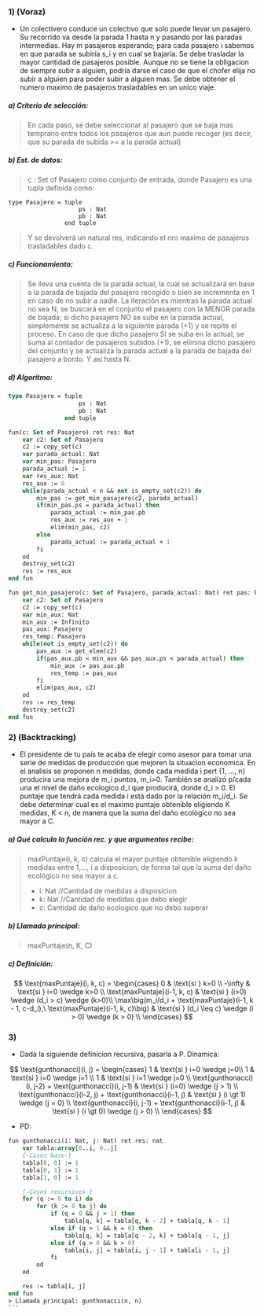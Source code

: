 ### 1) (Voraz)
- Un colectivero conduce un colectivo que solo puede llevar un pasajero. Su recorrido va desde la parada 1 hasta n y pasando por las paradas intermedias. Hay m pasajeros esperando; para cada pasajero i sabemos en que parada se subiría s_i y en cual se bajaría. 
Se debe trasladar la mayor cantidad de pasajeros posible. Aunque no se tiene la obligacion de siempre subir a alguien, podria darse el caso de que el chofer elija no subir a alguien para poder subir a alguien mas.
Se debe obtener el numero maximo de pasajeros trasladables en un unico viaje.

##### a) Criterio de selección:
> En cada paso, se debe seleccionar al pasajero que se baja mas temprano entre todos los pasajeros que aun puede recoger (es decir, que su parada de subida >= a la parada actual)

##### b) Est. de datos:
> c : Set of Pasajero como conjunto de entrada, donde Pasajero es una tupla definida como:
~~~
type Pasajero = tuple 
                    ps : Nat
                    pb : Nat
                end tuple
~~~
> Y se devolverá un natural res, indicando el nro maximo de pasajeros trasladables dado c.

##### c) Funcionamiento:
> Se lleva una cuenta de la parada actual, la cual se actualizará en base a la parada de bajada del pasajero recogido o bien se incrementa en 1 en caso de no subir a nadie. 
La iteración es mientras la parada actual no sea N, se buscará en el conjunto el pasajero con la MENOR parada de bajada; si dicho pasajero NO se sube en la parada actual, simplemente se actualiza a la siguiente parada (+1) y se repite el proceso. En caso de que dicho pasajero SI se suba en la actual, se suma al contador de pasajeros subidos (+1), se elimina dicho pasajero del conjunto y se actualiza la parada actual a la parada de bajada del pasajero a bordo. Y así hasta N.

##### d) Algoritmo:
````pascal 
type Pasajero = tuple 
                    ps : Nat
                    pb : Nat
                end tuple

fun(c: Set of Pasajero) ret res: Nat
    var c2: Set of Pasajero
    c2 := copy_set(c)
    var parada_actual: Nat
    var min_pas: Pasajero
    parada_actual := 1
    var res_aux: Nat
    res_aux := 0
    while(parada_actual < n && not is_empty_set(c2)) do
        min_pas := get_min_pasajero(c2, parada_actual)
        if(min_pas.ps = parada_actual) then
            parada_actual := min_pas.pb
            res_aux := res_aux + 1
            elim(min_pas, c2)
        else 
            parada_actual := parada_actual + 1
        fi
    od
    destroy_set(c2)
    res := res_aux
end fun

fun get_min_pasajero(c: Set of Pasajero, parada_actual: Nat) ret pas: Pasajero
    var c2: Set of Pasajero
    c2 := copy_set(c)
    var min_aux: Nat
    min_aux := Infinito
    pas_aux: Pasajero
    res_temp: Pasajero
    while(not is_empty_set(c2)) do
        pas_aux := get_elem(c2)
        if(pas_aux.pb < min_aux && pas_aux.ps < parada_actual) then
            min_aux := pas_aux.pb
            res_temp := pas_aux
        fi
        elim(pas_aux, c2)
    od
    res := res_temp
    destroy_set(c2)
end fun 

````
### 2) (Backtracking)
- El presidente de tu país te acaba de elegir como asesor para tomar una serie de medidas de producción que mejoren la situacion economica. En el analisis se proponen n medidas, donde cada medida i pert {1, ..., n} producira una mejora de m_i puntos, m_i>0. También se analizó p/cada una el nivel de daño ecologico d_i que producirá, donde d_i > 0. El puntaje que tendrá cada medida i está dado por la relación m_i/d_i.
Se debe determinar cual es el maximo puntaje obtenible eligiendo K medidas, K < n, de manera que la suma del daño ecológico no sea mayor a C.

##### a) Qué calcula la función rec. y que argumentos recibe:
> maxPuntaje(i, k, c) calcula el mayor puntaje obtenible eligiendo k medidas entre 1,..., i a disposicion; de forma tal que la suma del daño ecológico no sea mayor a c.
> - i: Nat //Cantidad de medidas a disposicion
> - k: Nat //Cantidad de medidas que debo elegir
> - c: Cantidad de daño ecologico que no debo superar
##### b) Llamada principal:
>maxPuntaje(n, K, C)

##### c) Definición:
$$
\text{maxPuntaje}(i, k, c) = 
\begin{cases}
  0       & \text{si }   k=0 \\
  -\infty & \text{si }   i=0 \wedge k>0 \\
  \text{maxPuntaje}(i-1, k, c) & \text{si } (i>0) \wedge (d_i > c) \wedge (k>0)\\
  \max\big(m_i/d_i + \text{maxPuntaje}(i-1, k - 1, c-d_i),\ \text{maxPuntaje}(i-1, k, c)\big)
  & \text{si } (d_i \leq c) \wedge (i > 0) \wedge (k > 0) \\
\end{cases}
$$

### 3) 
- Dada la siguiende definicion recursiva, pasarla a P. Dinamica:

$$
\text{gunthonacci}(i, j) = 
\begin{cases}
  1       & \text{si }   i=0 \wedge j=0\\
  1 & \text{si }   i=0 \wedge j=1 \\
  1 & \text{si }   i=1 \wedge j=0 \\
  \text{gunthonacci}(i, j-2) + \text{gunthonacci}(i, j-1) & \text{si } (i=0) \wedge (j > 1) \\
  \text{gunthonacci}(i-2, j) + \text{gunthonacci}(i-1, j)
  & \text{si } (i \gt 1) \wedge (j = 0) \\
  \text{gunthonacci}(i, j-1) + \text{gunthonacci}(i-1, j)
  & \text{si } (i \gt 0) \wedge (j > 0) \\
\end{cases}
$$

- PD:
````pascal 
fun gunthonacci(i: Nat, j: Nat) ret res: nat
    var tabla:array[0..i, 0..j]
    {-Casos base-}
    tabla[0, 0] := 1
    tabla[0, 1] := 1
    tabla[1, 0] := 1

    {-Casos recursivos-}
    for (q := 0 to i) do
        for (k := 0 to j) do
            if (q = 0 && j > 1) then 
                tabla[q, k] = tabla[q, k - 2] + tabla[q, k - 1]
            else if (q > 1 && k = 0) then
                tabla[q, k] = tabla[q - 2, k] + tabla[q - 1, j]
            else if (q > 0 && k > 0)
                tabla[i, j] = tabla[i, j - 1] + tabla[i - 1, j]
            fi
        od
    od

    res := tabla[i, j]
end fun 
> Llamada principal: gunthonacci(n, n)
```